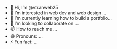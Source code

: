 - 👋 Hi, I’m @vtranweb25
- 👀 I’m interested in web dev and web design ...
- 🌱 I’m currently learning how to build a portfolio...
- 💞️ I’m looking to collaborate on ...
- 📫 How to reach me ...
- 😄 Pronouns: ...
- ⚡ Fun fact: ...

<!---
vtranweb25/vtranweb25 is a ✨ special ✨ repository because its `README.md` (this file) appears on your GitHub profile.
You can click the Preview link to take a look at your changes.
--->
